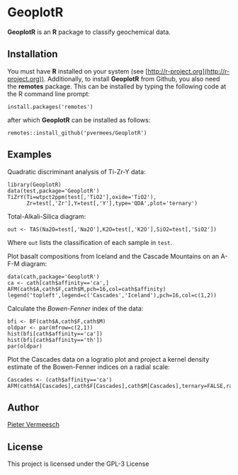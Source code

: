 # GeoplotR

**GeoplotR** is an **R** package to classify geochemical data.

## Installation

You must have **R** installed on your system (see
[http://r-project.org](http://r-project.org)).  Additionally, to
install **GeoplotR** from Github, you also need the **remotes**
package.  This can be installed by typing the following code at the R
command line prompt:

```
install.packages('remotes')
```

after which **GeoplotR** can be installed as follows:

```
remotes::install_github('pvermees/GeoplotR')
```

## Examples

Quadratic discriminant analysis of Ti-Zr-Y data:

```
library(GeoplotR)
data(test,package='GeoplotR')
TiZrY(Ti=wtpct2ppm(test[,'TiO2'],oxide='TiO2'),
      Zr=test[,'Zr'],Y=test[,'Y'],type='QDA',plot='ternary')
```

Total-Alkali-Silica diagram:

```
out <- TAS(Na2O=test[,'Na2O'],K2O=test[,'K2O'],SiO2=test[,'SiO2'])
```

Where `out` lists the classification of each sample in `test`.  

Plot basalt compositions from Iceland and the Cascade Mountains on an
A-F-M diagram:

```
data(cath,package='GeoplotR')
ca <- cath[cath$affinity=='ca',]
AFM(cath$A,cath$F,cath$M,pch=16,col=cath$affinity)
legend('topleft',legend=c('Cascades','Iceland'),pch=16,col=c(1,2))
```

Calculate the *Bowen-Fenner* index of the data:

```
bfi <- BF(cath$A,cath$F,cath$M)
oldpar <- par(mfrow=c(2,1))
hist(bfi[cath$affinity=='ca'])
hist(bfi[cath$affinity=='th'])
par(oldpar)
```

Plot the Cascades data on a logratio plot and project a kernel density
estimate of the Bowen-Fenner indices on a radial scale:

```
Cascades <- (cath$affinity=='ca')
AFM(cath$A[Cascades],cath$F[Cascades],cath$M[Cascades],ternary=FALSE,radial=TRUE)
```

## Author

[Pieter Vermeesch](http://ucl.ac.uk/~ucfbpve/)

## License

This project is licensed under the GPL-3 License
